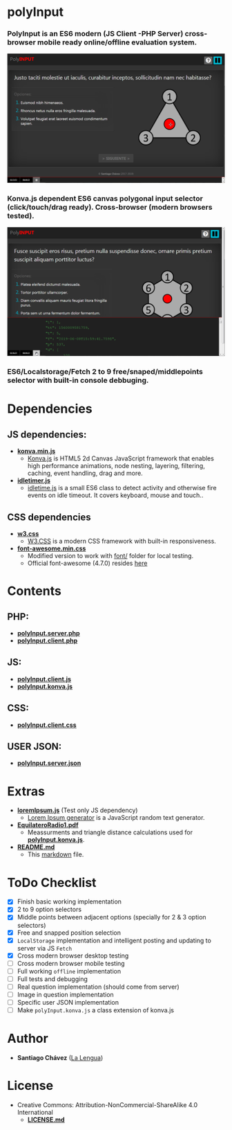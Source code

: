 # polyInput

### PolyInput is an ES6 modern (JS Client -PHP Server) cross-browser mobile ready online/offline evaluation system.

![2 to 9 free/snaped/middlepoints selector](ScreenCapture1.png)
 
### Konva.js dependent ES6 canvas polygonal input selector (click/touch/drag ready). Cross-browser (modern browsers tested).

![2 to 9 free/snaped/middlepoints selector](ScreenCapture2.png)
 
### ES6/Localstorage/Fetch **2 to 9** free/snaped/middlepoints selector with built-in console debbuging.


# Dependencies

## JS dependencies:

* **[konva.min.js](konva.min.js)**
  - [Konva.js](https://konvajs.org/) is HTML5 2d Canvas JavaScript framework that enables high performance animations, node nesting, layering, filtering, caching, event handling, drag and more.
* **[idletimer.js](idletimer.js)**
  - [idletime.js](https://gist.github.com/barraponto/4547ef5718fd2d31e5cdcafef0208096) is a small ES6 class to detect activity and otherwise fire events on idle timeout. It covers keyboard, mouse and touch..

## CSS dependencies

* **[w3.css](w3.css)**
  - [W3.CSS](https://www.w3schools.com/w3css/) is a modern CSS framework with built-in responsiveness.
* **[font-awesome.min.css](font-awesome.min.css)**
  - Modified version to work with [font/](font/) folder for local testing.
  - Official font-awesome (4.7.0) resides [here](https://cdnjs.com/libraries/font-awesome/4.7.0)


# Contents

## PHP:

* **[polyInput.server.php](polyInput.server.php)**
* **[polyInput.client.php](polyInput.client.php)**


## JS:

* **[polyInput.client.js](polyInput.client.js)**
* **[polyInput.konva.js](polyInput.konva.js)**


## CSS:

* **[polyInput.client.css](polyInput.client.css)**


## USER JSON:

* **[polyInput.server.json](polyInput.server.json)**


# Extras

* **[loremIpsum.js](loremIpsum.js)** (Test only JS dependency)
  - [Lorem Ipsum generator](https://github.com/fffilo/lorem-ipsum-js) is a JavaScript random text generator.
* **[EquilateroRadio1.pdf](EquilateroRadio1.pdf)**
  - Meassurments and triangle distance calculations used for **[polyInput.konva.js](polyInput.konva.js)**.
* **[README.md](README.md)**
  - This [markdown](https://en.wikipedia.org/wiki/Markdown) file.

# ToDo Checklist

- [x] Finish basic working implementation
- [x] 2 to 9 option selectors
- [x] Middle points between adjacent options (specially for 2 & 3 option selectors)
- [x] Free and snapped position selection
- [x] `LocalStorage` implementation and intelligent posting and updating to server via JS `Fetch`
- [x] Cross modern browser desktop testing
- [ ] Cross modern browser mobile testing
- [ ] Full working `offline` implementation
- [ ] Full tests and debugging
- [ ] Real question implementation (should come from server)
- [ ] Image in question implementation
- [ ] Specific user JSON implementation
- [ ] Make `polyInput.konva.js` a class extension of konva.js

# Author

* **Santiago Chávez** ([La Lengua](https://lengua.la))
 
# License
* Creative Commons: Attribution-NonCommercial-ShareAlike 4.0 International
  - **[LICENSE.md](LICENSE.md)**
